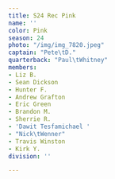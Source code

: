 ```yaml
---
title: S24 Rec Pink
name: ''
color: Pink
season: 24
photo: "/img/img_7820.jpeg"
captain: "Pete\tD."
quarterback: "Paul\tWhitney"
members:
- Liz B.
- Sean Dickson
- Hunter F.
- Andrew Grafton
- Eric Green
- Brandon M.
- Sherrie R.
- 'Dawit Tesfamichael '
- "Nick\tWenner"
- Travis Winston
- Kirk Y.
division: ''

---
```


